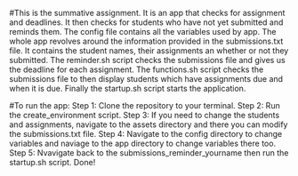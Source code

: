 #This is the summative assignment. It is an app that checks for assignment and deadlines. It then checks for students who have not yet submitted and reminds them. The config file contains all the variables used by app. The whole app revolves around the information provided in the submissions.txt file. It contains the student names, their assignments an whether or not they submitted. The reminder.sh script checks the submissions file and gives us the deadline for each assignment. The functions.sh script checks the submissions file to then display students which have assignments due and when it is due. Finally the startup.sh script starts the application.

#To run the app: Step 1: Clone the repository to your terminal. Step 2: Run the create_environment script. Step 3: If you need to change the students and assignments, navigate to the assets directory and there you can modify the submissions.txt file. Step 4: Navigate to the config directory to change variables and naviage to the app directory to change variables there too. Step 5:  Nvavigate back to the submissions_reminder_yourname then run the startup.sh script. Done!
